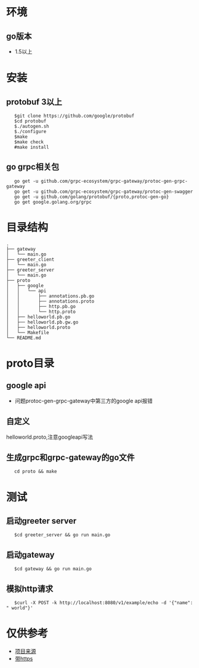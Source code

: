 # 环境
## go版本
   - 1.5以上

# 安装

## protobuf 3以上
```
   $git clone https://github.com/google/protobuf
   $cd protobuf
   $./autogen.sh
   $./configure
   $make
   $make check
   #make install
```

## go grpc相关包

```
   go get -u github.com/grpc-ecosystem/grpc-gateway/protoc-gen-grpc-gateway
   go get -u github.com/grpc-ecosystem/grpc-gateway/protoc-gen-swagger
   go get -u github.com/golang/protobuf/{proto,protoc-gen-go}
   go get google.golang.org/grpc
```

# 目录结构

```
.
├── gateway
│   └── main.go
├── greeter_client
│   └── main.go
├── greeter_server
│   └── main.go
├── proto
│   ├── google
│   │   └── api
│   │       ├── annotations.pb.go
│   │       ├── annotations.proto
│   │       ├── http.pb.go
│   │       └── http.proto
│   ├── helloworld.pb.go
│   ├── helloworld.pb.gw.go
│   ├── helloworld.proto
│   └── Makefile
└── README.md

```


# proto目录

## google api
  - 问题protoc-gen-grpc-gateway中第三方的google api报错

## 自定义
   helloworld.proto,注意googleapi写法

## 生成grpc和grpc-gateway的go文件
```
   cd proto && make 
```
   

# 测试

## 启动greeter server
```
   $cd greeter_server && go run main.go
```

## 启动gateway
```
   $cd gateway && go run main.go
```

## 模拟http请求
```
   $curl -X POST -k http://localhost:8080/v1/example/echo -d '{"name": " world"}'
```

# 仅供参考
   - [项目来源](https://www.cnblogs.com/andyidea/p/6529900.html)
   - [带https](https://github.com/EDDYCJY/grpc-hello-world)
